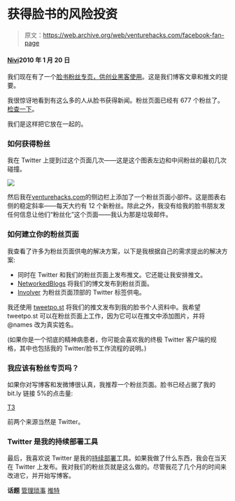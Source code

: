 # 获得脸书的风险投资

> 原文：<https://web.archive.org/web/venturehacks.com/facebook-fan-page>

#### [Nivi](/web/20221006044956/https://venturehacks.com/about)2010 年 1 月 20 日

我们现在有了一个[脸书粉丝专页，供创业黑客使用](https://web.archive.org/web/20221006044956/http://www.facebook.com/pages/Venture-Hacks/70612138702)。这是我们博客文章和推文的提要。

我很惊讶地看到有这么多的人从脸书获得新闻。粉丝页面已经有 677 个粉丝了。[检查一下](https://web.archive.org/web/20221006044956/http://www.facebook.com/pages/Venture-Hacks/70612138702)。

我们是这样把它放在一起的。

### 如何获得粉丝

我在 Twitter 上提到过这个页面几次——这是这个图表左边和中间粉丝的最初几次碰撞。

![](img/dfb694d3986a633e0ba8476f27da48bb.png)

然后我在[venturehacks.com](https://web.archive.org/web/20221006044956/http://venturehacks.com/)的侧边栏上添加了一个粉丝页面小部件。这是图表右侧的稳定斜率——每天大约有 12 个新粉丝。除此之外，我没有给我的脸书朋友发任何信息让他们“粉丝化”这个页面——我认为那是垃圾邮件。

### 如何建立你的粉丝页面

我查看了许多为粉丝页面供电的解决方案，以下是我根据自己的需求提出的解决方案:

*   同时在 Twitter 和我们的粉丝页面上发布推文。它还能让我安排推文。
*   [NetworkedBlogs](https://web.archive.org/web/20221006044956/http://www.facebook.com/apps/application.php?id=9953271133&ref=mf) 将我们的博文发布到粉丝页面。
*   [Involver](https://web.archive.org/web/20221006044956/http://www.involver.com/) 为粉丝页面顶部的 Twitter 标签供电。

我还使用 [tweetpo.st](https://web.archive.org/web/20221006044956/http://www.facebook.com/apps/application.php?id=68044745059) 将我们的推文发布到我的脸书个人资料中。我希望 tweetpo.st 可以在粉丝页面上工作，因为它可以在推文中添加图片，并将@names 改为真实姓名。

(如果你是一个彻底的精神病患者，你可能会喜欢我的终极 Twitter 客户端的规格，其中也包括我的 Twitter/脸书工作流程的说明。)

### 我应该有粉丝专页吗？

如果你对写博客和发微博很认真，我推荐一个粉丝页面。脸书已经占据了我的 bit.ly 链接 5%的点击量:

[T3](https://web.archive.org/web/20221006044956/https://i0.wp.com/venturehacks.wpengine.com/wp-content/uploads/2010/01/facebook-traffic.png)

前两个来源当然是 Twitter。

### Twitter 是我的持续部署工具

最后，我喜欢说 Twitter 是我的[持续部署](https://web.archive.org/web/20221006044956/http://www.google.com/search?hl=en&q=continuous%20deployment&aq=f&oq=)工具。如果我做了什么东西，我会在当天在 Twitter 上发布。我对我们的粉丝页就是这么做的。尽管我花了几个月的时间来改进它，并开始写博客。

**话题** [管理琐事](https://web.archive.org/web/20221006044956/https://venturehacks.com/topics/administrivia) [推特](https://web.archive.org/web/20221006044956/https://venturehacks.com/topics/twitter)